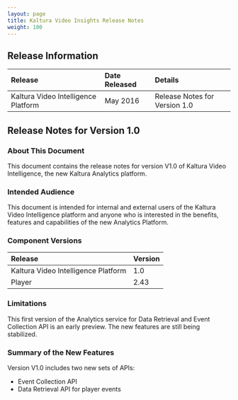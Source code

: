```yaml
---
layout: page
title: Kaltura Video Insights Release Notes
weight: 100
---
```


## Release Information  

| Release       | Date Released     | Details     | 
|:---|:---|:---|
| Kaltura Video Intelligence Platform             | May 2016            | Release Notes for Version 1.0 	|


## Release Notes for Version 1.0  

### About This Document  
This document contains the release notes for version V1.0 of Kaltura Video Intelligence, the new Kaltura Analytics platform.

### Intended Audience  
This document is intended for internal and external users of the Kaltura Video Intelligence platform and anyone who is interested in the benefits, features and capabilities of the new Analytics Platform.

### Component Versions  

| Release       | Version     | 
|:---|:---|
| Kaltura Video Intelligence Platform             | 1.0  	|
| Player             | 2.43  	|

### Limitations  
This first version of the Analytics service for Data Retrieval and Event Collection API is an early preview. The new features are still being stabilized. 

### Summary of the New Features  
Version V1.0 includes two new sets of APIs:  
* Event Collection API 
* Data Retrieval API for player events
